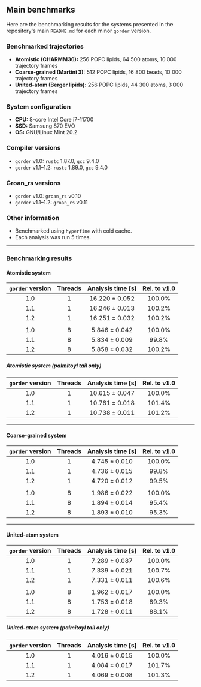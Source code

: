 ## Main benchmarks

Here are the benchmarking results for the systems presented in the repository's main `README.md` for each minor `gorder` version.

### Benchmarked trajectories
- **Atomistic (CHARMM36):** 256 POPC lipids, 64 500 atoms, 10 000 trajectory frames  
- **Coarse-grained (Martini 3):** 512 POPC lipids, 16 800 beads, 10 000 trajectory frames  
- **United-atom (Berger lipids):** 256 POPC lipids, 44 300 atoms, 3 000 trajectory frames  

### System configuration
- **CPU:** 8-core Intel Core i7-11700
- **SSD:** Samsung 870 EVO
- **OS:**  GNU/Linux Mint 20.2

### Compiler versions
- `gorder` v1.0: `rustc` 1.87.0, `gcc` 9.4.0  
- `gorder` v1.1–1.2: `rustc` 1.89.0, `gcc` 9.4.0  

### Groan_rs versions
- `gorder` v1.0: `groan_rs` v0.10  
- `gorder` v1.1–1.2: `groan_rs` v0.11  

### Other information
- Benchmarked using `hyperfine` with cold cache.
- Each analysis was run 5 times.

---

### Benchmarking results

#### Atomistic system

| `gorder` version | Threads | Analysis time [s]    | Rel. to v1.0 |
|:----------------:|:-------:|:--------------------:|:------------:|
|       1.0        |    1    |   16.220 ± 0.052     |    100.0%    |
|       1.1        |    1    |   16.246 ± 0.013     |    100.2%    |
|       1.2        |    1    |   16.251 ± 0.032     |    100.2%    |
|                                                                  |
|       1.0        |    8    |   5.846 ± 0.042      |    100.0%    |
|       1.1        |    8    |   5.834 ± 0.009      |     99.8%    |
|       1.2        |    8    |   5.858 ± 0.032      |    100.2%    |

##### Atomistic system (palmitoyl tail only)

| `gorder` version | Threads | Analysis time [s]    | Rel. to v1.0 |
|:----------------:|:-------:|:--------------------:|:------------:|
|       1.0        |    1    |   10.615 ± 0.047     |    100.0%    |
|       1.1        |    1    |   10.761 ± 0.018     |    101.4%    |
|       1.2        |    1    |   10.738 ± 0.011     |    101.2%    |

---

#### Coarse-grained system

| `gorder` version | Threads | Analysis time [s]    | Rel. to v1.0 |
|:----------------:|:-------:|:--------------------:|:------------:|
|       1.0        |    1    |   4.745 ± 0.010      |    100.0%    |
|       1.1        |    1    |   4.736 ± 0.015      |     99.8%    |
|       1.2        |    1    |   4.720 ± 0.012      |     99.5%    |
|                                                                  |
|       1.0        |    8    |   1.986 ± 0.022      |    100.0%    |
|       1.1        |    8    |   1.894 ± 0.014      |     95.4%    |
|       1.2        |    8    |   1.893 ± 0.010      |     95.3%    |

---

#### United-atom system

| `gorder` version | Threads | Analysis time [s]    | Rel. to v1.0 |
|:----------------:|:-------:|:--------------------:|:------------:|
|       1.0        |    1    |   7.289 ± 0.087      |    100.0%    |
|       1.1        |    1    |   7.339 ± 0.021      |    100.7%    |
|       1.2        |    1    |   7.331 ± 0.011      |    100.6%    |
|                                                                  |
|       1.0        |    8    |   1.962 ± 0.017      |    100.0%    |
|       1.1        |    8    |   1.753 ± 0.018      |     89.3%    |
|       1.2        |    8    |   1.728 ± 0.011      |     88.1%    |

##### United-atom system (palmitoyl tail only)

| `gorder` version | Threads | Analysis time [s]    | Rel. to v1.0 |
|:----------------:|:-------:|:--------------------:|:------------:|
|       1.0        |    1    |   4.016 ± 0.015      |    100.0%    |
|       1.1        |    1    |   4.084 ± 0.017      |    101.7%    |
|       1.2        |    1    |   4.069 ± 0.008      |    101.3%    |
